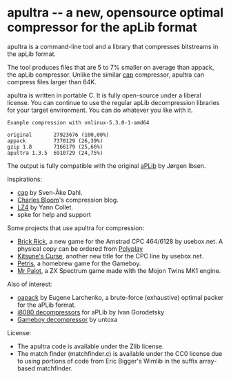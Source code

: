 apultra -- a new, opensource optimal compressor for the apLib format
====================================================================

apultra is a command-line tool and a library that compresses bitstreams in the apLib format. 

The tool produces files that are 5 to 7% smaller on average than appack, the apLib compressor. Unlike the similar [cap](https://github.com/svendahl/cap) compressor, apultra can compress files larger than 64K.

apultra is written in portable C. It is fully open-source under a liberal license. You can continue to use the regular apLib decompression libraries for your target environment. You can do whatever you like with it.

    Example compression with vmlinux-5.3.0-1-amd64

    original       27923676 (100,00%)
    appack         7370129 (26,39%)
    gzip 1.8       7166179 (25,66%)
    apultra 1.3.5  6910729 (24,75%)


The output is fully compatible with the original [aPLib](http://ibsensoftware.com/products_aPLib.html) by Jørgen Ibsen.

Inspirations:

 * [cap](https://github.com/svendahl/cap) by Sven-Åke Dahl. 
 * [Charles Bloom](http://cbloomrants.blogspot.com/)'s compression blog. 
 * [LZ4](https://github.com/lz4/lz4) by Yann Collet. 
 * spke for help and support

Some projects that use apultra for compression:
 * [Brick Rick](https://www.usebox.net/jjm/brick-rick/), a new game for the Amstrad CPC 464/6128 by usebox.net. A physical copy can be ordered from [Polyplay](https://www.polyplay.xyz/navi.php?suche=Brick+Rick&lang=eng)
 * [Kitsune's Curse](https://www.usebox.net/jjm/kitsunes-curse/), another new title for the CPC line by usebox.net.
 * [Petris](https://github.com/bbbbbr/Petris), a homebrew game for the Gameboy.
 * [Mr Palot](https://github.com/graelx/mrpalot), a ZX Spectrum game made with the Mojon Twins MK1 engine.

Also of interest:
 * [oapack](https://gitlab.com/eugene77/oapack) by Eugene Larchenko, a brute-force (exhaustive) optimal packer for the aPLib format. 
 * [i8080 decompressors](https://gitlab.com/ivagor/unapack) for aPLib by Ivan Gorodetsky
 * [Gameboy decompressor](https://github.com/untoxa/UnaPACK.GBZ80) by untoxa

License:

* The apultra code is available under the Zlib license.
* The match finder (matchfinder.c) is available under the CC0 license due to using portions of code from Eric Bigger's Wimlib in the suffix array-based matchfinder.
